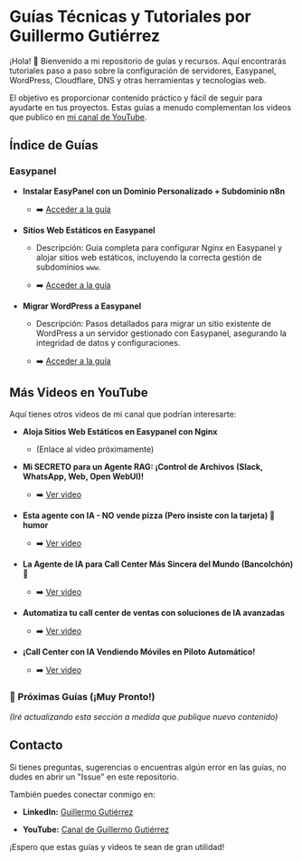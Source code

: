 # Guías Técnicas y Tutoriales por Guillermo Gutiérrez

¡Hola! 👋 Bienvenido a mi repositorio de guías y recursos. Aquí encontrarás tutoriales paso a paso sobre la configuración de servidores, Easypanel, WordPress, Cloudflare, DNS y otras herramientas y tecnologías web.

El objetivo es proporcionar contenido práctico y fácil de seguir para ayudarte en tus proyectos. Estas guías a menudo complementan los videos que publico en [mi canal de YouTube](https://www.youtube.com/@gg1one).

## Índice de Guías

### Easypanel

* **Instalar EasyPanel con un Dominio Personalizado + Subdominio n8n**
  * ➡️ [Acceder a la guía](./instalacion-easypanel-subdominio-cloudflare.md)

* **Sitios Web Estáticos en Easypanel**

  * Descripción: Guía completa para configurar Nginx en Easypanel y alojar sitios web estáticos, incluyendo la correcta gestión de subdominios `www`.

  * ➡️ [Acceder a la guía](./easypanel-sitios-estaticos.md)

* **Migrar WordPress a Easypanel**

  * Descripción: Pasos detallados para migrar un sitio existente de WordPress a un servidor gestionado con Easypanel, asegurando la integridad de datos y configuraciones.

  * ➡️ [Acceder a la guía](./easypanel-migrar-wordpress.md)

## Más Videos en YouTube

Aquí tienes otros videos de mi canal que podrían interesarte:

* **Aloja Sitios Web Estáticos en Easypanel con Nginx**

  * (Enlace al video próximamente)

* **Mi SECRETO para un Agente RAG: ¡Control de Archivos (Slack, WhatsApp, Web, Open WebUI)!**

  * ➡️ [Ver video](https://youtu.be/SsgqddSU1MA)

* **Esta agente con IA - NO vende pizza (Pero insiste con la tarjeta) 🤣 humor**

  * ➡️ [Ver video](https://youtu.be/wYvZckpEQ_U)

* **La Agente de IA para Call Center Más Sincera del Mundo (Bancolchón) 🤣**

  * ➡️ [Ver video](https://youtu.be/KxzQRi5UQWA)

* **Automatiza tu call center de ventas con soluciones de IA avanzadas**

  * ➡️ [Ver video](https://youtu.be/KsCBZ6qeoCU)

* **¡Call Center con IA Vendiendo Móviles en Piloto Automático!**

  * ➡️ [Ver video](https://youtu.be/Gghn-UtC0Kk)

### 🚀 Próximas Guías (¡Muy Pronto!)

*(Iré actualizando esta sección a medida que publique nuevo contenido)*

## Contacto

Si tienes preguntas, sugerencias o encuentras algún error en las guías, no dudes en abrir un "Issue" en este repositorio.

También puedes conectar conmigo en:

* **LinkedIn:** [Guillermo Gutiérrez](https://www.linkedin.com/in/ggd79/)

* **YouTube:** [Canal de Guillermo Gutiérrez](https://www.youtube.com/@gg1one)

¡Espero que estas guías y videos te sean de gran utilidad!

